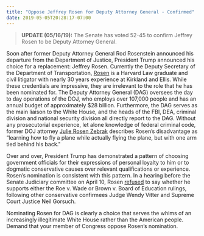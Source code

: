 ```yaml
---
title: "Oppose Jeffrey Rosen for Deputy Attorney General - Confirmed"
date: 2019-05-05T20:28:17-07:00
---
```

>**UPDATE (05/16/19):** The Senate has voted 52-45 to confirm  Jeffrey Rosen to be Deputy Attorney General.

Soon after former Deputy Attorney General Rod Rosenstein announced his departure from the Department of Justice, President Trump announced his choice for a replacement: Jeffrey Rosen. Currently the Deputy Secretary of the Department of Transportation, [Rosen](https://www.pbs.org/newshour/politics/who-is-jeffrey-rosen-trumps-pick-to-replace-deputy-ag-rosenstein) is a Harvard Law graduate and civil litigator with nearly 30 years experience at Kirkland and Ellis. While these credentials are impressive, they are irrelevant to the role that he has been nominated for. The Deputy Attorney General (DAG) oversees the day to day operations of the DOJ, who employs over 107,000 people and has an annual budget of approximately $28 billion. Furthermore, the DAG serves as the main liaison to the White House, and the heads of the FBI, DEA, criminal division and national security division all directly report to the DAG. Without any prosecutorial experience, let alone knowledge of federal criminal code, former DOJ attorney [Julie Rosen Zebrak](https://www.politico.com/magazine/story/2019/02/21/jeffrey-rosen-rod-rosensteins-replacement-isnt-ready-for-the-job-225194) describes Rosen’s disadvantage as “learning how to fly a plane while actually flying the plane, but with one arm tied behind his back." 

Over and over, President Trump has demonstrated a pattern of choosing government officials for their expressions of personal loyalty to him or to dogmatic conservative causes over relevant qualifications or experience. Rosen’s nomination is consistent with this pattern. In a hearing before the Senate Judiciary committee on April 10, Rosen [refused](https://www.thedailybeast.com/jeffrey-rosen-trumps-nominee-for-deputy-attorney-general-refuses-to-say-if-he-supports-brown-v-board-ruling) to say whether he supports either the Roe v. Wade or Brown v. Board of Education rulings, following other conservative confirmees Judge Wendy Vitter and Supreme Court Justice Neil Gorsuch.  

Nominating Rosen for DAG is clearly a choice that serves the whims of an increasingly illegitimate White House rather than the American people. Demand that your member of Congress oppose Rosen’s nomination.
